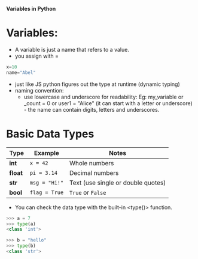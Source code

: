 **Variables in Python**

# Variables:

- A variable is just a name that refers to a value.
- you assign with =

```py
x=10
name="Abel"
```

- just like JS python figures out the type at runtime (dynamic typing)
- naming convention:
  - use lowercase and underscore for readability:
    Eg: my_variable or \_count = 0 or user1 = "Alice" (it can start with a letter or underscore) - the name can contain digits, letters and underscores.

# Basic Data Types

| Type      | Example       | Notes                              |
| --------- | ------------- | ---------------------------------- |
| **int**   | `x = 42`      | Whole numbers                      |
| **float** | `pi = 3.14`   | Decimal numbers                    |
| **str**   | `msg = "Hi!"` | Text (use single or double quotes) |
| **bool**  | `flag = True` | `True` or `False`                  |

- You can check the data type with the built-in <type()> function.

```py
>>> a = 7
>>> type(a)
<class 'int'>

>>> b = "hello"
>>> type(b)
<class 'str'>

```
